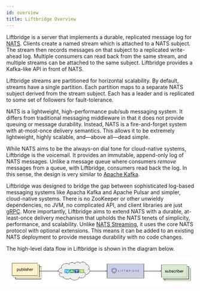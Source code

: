 ```yaml
---
id: overview
title: Liftbridge Overview
---
```


Liftbridge is a server that implements a durable, replicated message log for
[NATS](https://nats.io). Clients create a named stream which is attached to a
NATS subject. The stream then records messages on that subject to a replicated
write-ahead log. Multiple consumers can read back from the same stream, and
multiple streams can be attached to the same subject. Liftbridge provides a
Kafka-like API in front of NATS.

Liftbridge streams are partitioned for horizontal scalability. By default,
streams have a single partition. Each partition maps to a separate NATS
subject derived from the stream subject. Each has a leader and is replicated
to some set of followers for fault-tolerance.

NATS is a lightweight, high-performance pub/sub messaging system. It differs
from traditional messaging middleware in that it does not provide queuing or
message durability. Instead, NATS is a fire-and-forget system with at-most-once
delivery semantics. This allows it to be extremely lightweight, highly
scalable, and—above all—dead simple.

While NATS aims to be the always-on dial tone for cloud-native systems,
Liftbridge is the voicemail. It provides an immutable, append-only log of NATS
messages. Unlike a message queue where consumers *remove* messages from a
queue, with Liftbridge, consumers read back the log. In this sense, the design
is very similar to [Apache Kafka](http://kafka.apache.org/).

Liftbridge was designed to bridge the gap between sophisticated log-based
messaging systems like Apacha Kafka and Apache Pulsar and simpler, cloud-native
systems. There is no ZooKeeper or other unwieldy dependencies, no JVM, no
complicated API, and client libraries are just [gRPC](https://grpc.io/). More
importantly, Liftbridge aims to extend NATS with a durable, at-least-once
delivery mechanism that upholds the NATS tenets of simplicity, performance, and
scalability. Unlike [NATS
Streaming](https://github.com/nats-io/nats-streaming-server), it uses the core
NATS protocol with optional extensions. This means it can be added to an
existing NATS deployment to provide message durability with no code changes.

The high-level data flow in Liftbridge is shown in the diagram below.

![high-level data flow](assets/high-level.png)
